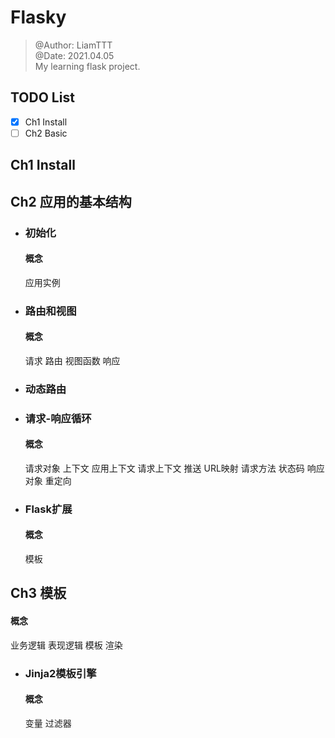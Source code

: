 # Flasky
> @Author: LiamTTT \
> @Date: 2021.04.05 \
> My  learning flask project.

## TODO List
- [x] Ch1 Install
- [ ] Ch2 Basic

## Ch1 Install

## Ch2 应用的基本结构
- ### 初始化
  #### 概念
  应用实例
- ### 路由和视图
  #### 概念
  请求
  路由
  视图函数
  响应
- ### 动态路由
- ### 请求-响应循环
  #### 概念
  请求对象
  上下文
  应用上下文
  请求上下文
  推送
  URL映射
  请求方法
  状态码
  响应对象
  重定向
- ### Flask扩展
  #### 概念
  模板

## Ch3 模板
   #### 概念
   业务逻辑
   表现逻辑
   模板
   渲染
- ### Jinja2模板引擎
  #### 概念
  变量
  过滤器
  



